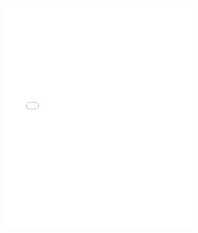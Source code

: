 <iframe src="____URL____LIKE______https://spotifymaps.github.io/musicalcities/" width="100%" height="600" frameborder="0"></iframe>